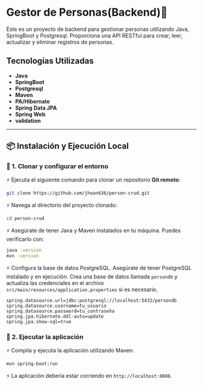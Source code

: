 # Gestor de Personas(Backend)🚀

Este es un proyecto de backend para gestionar personas utilizando Java, SpringBoot y Postgresql. Proporciona una API
RESTful para crear, leer, actualizar y eliminar registros de personas.

## Tecnologías Utilizadas

- **Java**
- **SpringBoot**
- **Postgresql**
- **Maven**
- **PA/Hibernate**
- **Spring Data JPA**
- **Spring Web**
- **validation**

---

## 📦 Instalación y Ejecución Local

### 🔗 1. Clonar y configurar el entorno

⚡ Ejecuta el siguiente comando para clonar un repositorio **Git remoto**:

```bash
git clone https://github.com/jhoan636/person-crud.git
````

⚡ Navega al directorio del proyecto clonado:

```bash
cd person-crud
```

⚡ Asegúrate de tener Java y Maven instalados en tu máquina. Puedes verificarlo con:

```bash
java -version
mvn -version
```

⚡ Configura la base de datos PostgreSQL. Asegúrate de tener PostgreSQL instalado y en ejecución. Crea una base de datos
llamada `persondb` y actualiza las credenciales en el archivo `src/main/resources/application.properties` si es
necesario.

```properties
spring.datasource.url=jdbc:postgresql://localhost:5432/persondb
spring.datasource.username=tu_usuario
spring.datasource.password=tu_contraseña
spring.jpa.hibernate.ddl-auto=update
spring.jpa.show-sql=true
```

### 🚀 2. Ejecutar la aplicación

⚡ Compila y ejecuta la aplicación utilizando Maven:

```bash
mvn spring-boot:run
```

⚡ La aplicación debería estar corriendo en `http://localhost:8080`.

